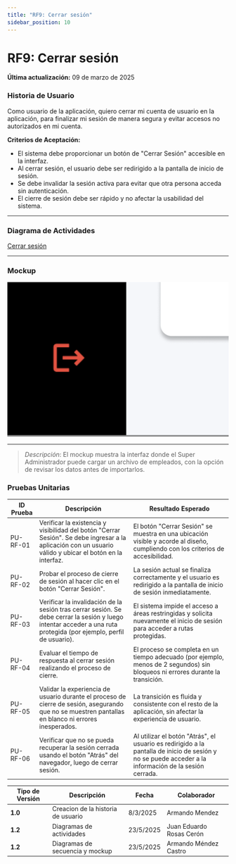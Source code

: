 ```yaml
---
title: "RF9: Cerrar sesión"  
sidebar_position: 10
---
```


# RF9: Cerrar sesión

**Última actualización:** 09 de marzo de 2025

### Historia de Usuario
Como usuario de la aplicación, quiero cerrar mi cuenta de usuario en la aplicación, para finalizar mi sesión de manera segura y evitar accesos no autorizados en mi cuenta.

  **Criterios de Aceptación:**
  - El sistema debe proporcionar un botón de "Cerrar Sesión" accesible en la interfaz.
  - Al cerrar sesión, el usuario debe ser redirigido a la pantalla de inicio de sesión.
  - Se debe invalidar la sesión activa para evitar que otra persona acceda sin autenticación.
  - El cierre de sesión debe ser rápido y no afectar la usabilidad del sistema.

---

### Diagrama de Actividades

<a href="https://drive.google.com/file/d/12x_zfxa1QmTsGL5XsYHaTIIvdtvq-ioz/view?usp=sharing" target="_blank" rel="noopener noreferrer">Cerrar sesión</a>

---

### Mockup

![alt text](<img/mockup09.png>)

---

> *Descripción*: El mockup muestra la interfaz donde el Super Administrador puede cargar un archivo de empleados, con la opción de revisar los datos antes de importarlos.

### Pruebas Unitarias 
| ID Prueba  | Descripción | Resultado Esperado |
|------------|-------------|--------------------|
| PU-RF-01  | Verificar la existencia y visibilidad del botón "Cerrar Sesión". Se debe ingresar a la aplicación con un usuario válido y ubicar el botón en la interfaz. | El botón "Cerrar Sesión" se muestra en una ubicación visible y acorde al diseño, cumpliendo con los criterios de accesibilidad. |
| PU-RF-02  | Probar el proceso de cierre de sesión al hacer clic en el botón "Cerrar Sesión". | La sesión actual se finaliza correctamente y el usuario es redirigido a la pantalla de inicio de sesión inmediatamente. |
| PU-RF-03  | Verificar la invalidación de la sesión tras cerrar sesión. Se debe cerrar la sesión y luego intentar acceder a una ruta protegida (por ejemplo, perfil de usuario). | El sistema impide el acceso a áreas restringidas y solicita nuevamente el inicio de sesión para acceder a rutas protegidas. |
| PU-RF-04  | Evaluar el tiempo de respuesta al cerrar sesión realizando el proceso de cierre. | El proceso se completa en un tiempo adecuado (por ejemplo, menos de 2 segundos) sin bloqueos ni errores durante la transición. |
| PU-RF-05  | Validar la experiencia de usuario durante el proceso de cierre de sesión, asegurando que no se muestren pantallas en blanco ni errores inesperados. | La transición es fluida y consistente con el resto de la aplicación, sin afectar la experiencia de usuario. |
| PU-RF-06  | Verificar que no se pueda recuperar la sesión cerrada usando el botón "Atrás" del navegador, luego de cerrar sesión. | Al utilizar el botón "Atrás", el usuario es redirigido a la pantalla de inicio de sesión y no se puede acceder a la información de la sesión cerrada. |


| **Tipo de Versión** | **Descripción**                      | **Fecha** | **Colaborador**   |
| ------------------- | ------------------------------------ | --------- | ----------------- |
| **1.0**             | Creacion de la historia de usuario   | 8/3/2025  | Armando Mendez    |
| **1.2**             | Diagramas de actividades   | 23/5/2025  | Juan Eduardo Rosas Cerón |
| **1.2**             | Diagramas de secuencia y mockup   | 23/5/2025  | Armando Méndez Castro |